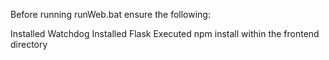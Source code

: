 Before running runWeb.bat ensure the following:

Installed Watchdog
Installed Flask
Executed npm install within the frontend directory